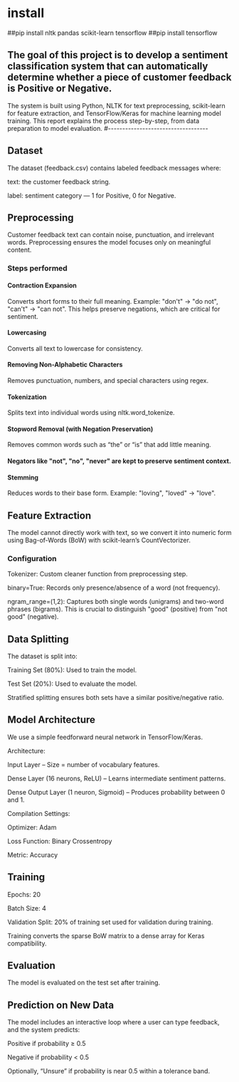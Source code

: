 # install
##pip install nltk pandas scikit-learn tensorflow
##pip install tensorflow




## The goal of this project is to develop a sentiment classification system that can automatically determine whether a piece of customer feedback is Positive or Negative.
The system is built using Python, NLTK for text preprocessing, scikit-learn for feature extraction, and TensorFlow/Keras for machine learning model training.
This report explains the process step-by-step, from data preparation to model evaluation.
#-----------------------------------
## Dataset
The dataset (feedback.csv) contains labeled feedback messages where:

text: the customer feedback string.

label: sentiment category — 1 for Positive, 0 for Negative.


## Preprocessing
Customer feedback text can contain noise, punctuation, and irrelevant words. Preprocessing ensures the model focuses only on meaningful content.

### Steps performed
#### Contraction Expansion

Converts short forms to their full meaning.
Example: "don't" → "do not", "can't" → "can not".
This helps preserve negations, which are critical for sentiment.

#### Lowercasing

Converts all text to lowercase for consistency.

#### Removing Non-Alphabetic Characters

Removes punctuation, numbers, and special characters using regex.

#### Tokenization

Splits text into individual words using nltk.word_tokenize.

#### Stopword Removal (with Negation Preservation)

Removes common words such as “the” or “is” that add little meaning.

#### Negators like "not", "no", "never" are kept to preserve sentiment context.

#### Stemming

Reduces words to their base form.
Example: "loving", "loved" → "love".


## Feature Extraction
The model cannot directly work with text, so we convert it into numeric form using Bag-of-Words (BoW) with scikit-learn’s CountVectorizer.

### Configuration
Tokenizer: Custom cleaner function from preprocessing step.

binary=True: Records only presence/absence of a word (not frequency).

ngram_range=(1,2): Captures both single words (unigrams) and two-word phrases (bigrams).
This is crucial to distinguish "good" (positive) from "not good" (negative).



## Data Splitting
The dataset is split into:

Training Set (80%): Used to train the model.

Test Set (20%): Used to evaluate the model.

Stratified splitting ensures both sets have a similar positive/negative ratio.

## Model Architecture
We use a simple feedforward neural network in TensorFlow/Keras.

Architecture:

Input Layer – Size = number of vocabulary features.

Dense Layer (16 neurons, ReLU) – Learns intermediate sentiment patterns.

Dense Output Layer (1 neuron, Sigmoid) – Produces probability between 0 and 1.

Compilation Settings:

Optimizer: Adam

Loss Function: Binary Crossentropy

Metric: Accuracy

## Training
Epochs: 20

Batch Size: 4

Validation Split: 20% of training set used for validation during training.

Training converts the sparse BoW matrix to a dense array for Keras compatibility.

## Evaluation
The model is evaluated on the test set after training.




## Prediction on New Data
The model includes an interactive loop where a user can type feedback, and the system predicts:

Positive if probability ≥ 0.5

Negative if probability < 0.5

Optionally, “Unsure” if probability is near 0.5 within a tolerance band.



